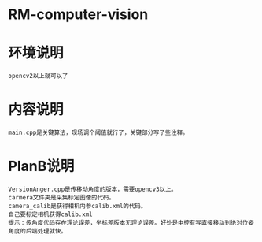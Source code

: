 # RM-computer-vision


# 环境说明
    opencv2以上就可以了

# 内容说明
    main.cpp是关键算法，现场调个阈值就行了，关键部分写了些注释。
# PlanB说明
    VersionAnger.cpp是传移动角度的版本，需要opencv3以上。
    carmera文件夹是采集标定图像的代码。
    camera_calib是获得相机内参calib.xml的代码。
    自己要标定相机获得calib.xml
    提示：传角度代码存在理论误差，坐标差版本无理论误差。好处是电控有写直接移动到绝对位姿角度的后端处理就快。
